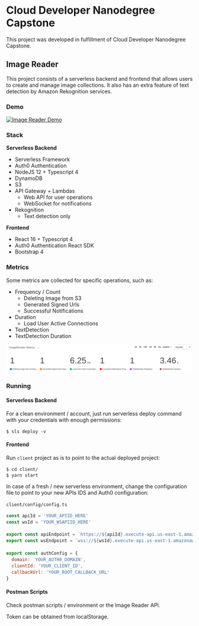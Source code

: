 # Cloud Developer Nanodegree Capstone

This project was developed in fulfillment of Cloud Developer Nanodegree Capstone.

## Image Reader

This project consists of a serverless backend and frontend that allows users to create and manage image collections. It also has an extra feature of text detection by Amazon Rekognition services.

### Demo
[![Image Reader Demo](https://i9.ytimg.com/vi/alo1_R846yw/mq3.jpg?sqp=CNDGs_sF&rs=AOn4CLDzEPA9gzSlR1PsQm8P_MlcP7arNg)](https://youtu.be/alo1_R846yw "Image Reader Demo")

### Stack

**Serverless Backend**

* Serverless Framework
* Auth0 Authentication
* NodeJS 12 + Typescript 4
* DynamoDB
* S3
* API Gateway + Lambdas
  * Web API for user operations
  * WebSocket for notifications
* Rekognition
  * Text detection only

**Frontend**

* React 16 + Typescript 4
* Auth0 Authentication React SDK
* Bootstrap 4

### Metrics

Some metrics are collected for specific operations, such as:

* Frequency / Count
  * Deleting Image from S3
  * Generated Signed Urls
  * Successful Notifications
* Duration
  * Load User Active Connections
* TextDetection
* TextDetection Duration

![Metrics](metrics.png)

### Running

#### Serverless Backend
For a clean environment / account, just run serverless deploy command with your credentials with enough permissions:

```shell
$ sls deploy -v
```

#### Frontend

Run `client` project as is to point to the actual deployed project:

```shell
$ cd client/
$ yarn start
```

In case of a fresh / new serverless environment, change the configuration file to point to your new APIs IDS and Auth0 configuration:

`client/config/config.ts`
```javascript
const apiId = 'YOUR_APIID_HERE'
const wsId = 'YOUR_WSAPIID_HERE'

export const apiEndpoint = `https://${apiId}.execute-api.us-east-1.amazonaws.com/dev`
export const wsEndpoint = `wss://${wsId}.execute-api.us-east-1.amazonaws.com/dev`

export const authConfig = {
  domain: 'YOUR_AUTH0_DOMAIN',
  clientId: 'YOUR_CLIENT_ID',
  callbackUrl: 'YOUR_ROOT_CALLBACK_URL'
}
```

#### Postman Scripts

Check postman scripts / environment  or the Image Reader API.

Token can be obtained from localStorage.